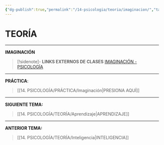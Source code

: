 ```yaml
---
{"dg-publish":true,"permalink":"/14-psicologia/teoria/imaginacion/","tags":["Psicología","Teoría"]}
---
```


# TEORÍA
----
**IMAGINACIÓN**

>[!sidenote]- **LINKS EXTERNOS DE CLASES** 
>[IMAGINACIÓN - PSICOLOGÍA](https://www.youtube.com/watch?v=uU-XG0x_hGQ) 












---
**PRÁCTICA**:
>[[14. PSICOLOGÍA/PRÁCTICA/Imaginación\|PRESIONA AQUÍ]]

---
**SIGUIENTE TEMA:** 
>[[14. PSICOLOGÍA/TEORÍA/Aprendizaje\|APRENDIZAJE]]

---
**ANTERIOR TEMA:** 
>[[14. PSICOLOGÍA/TEORÍA/Inteligencia\|INTELIGENCIA]]

